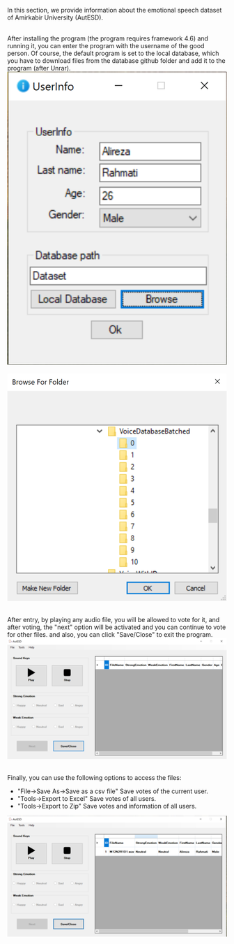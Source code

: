 <p>
In this section, we provide information about the emotional speech dataset of Amirkabir University (AutESD).</br>
</p>

<p>
<title>Application</title></br>
After installing the program (the program requires framework 4.6) and running it, you can enter the program with the username of the good person. Of course, the default program is set to the local database, which you have to download files from the database github folder and add it to the program (after Unrar). </br>
<img src="Pictures/2.PNG" alt="AddUser"></br></br>
<img src="Pictures/3.PNG" alt="Add database folder"></br></br>

After entry, by playing any audio file, you will be allowed to vote for it, and after voting, the "next" option will be activated and you can continue to vote for other files. and also, you can click "Save/Close" to exit the program.</br>
<img src="Pictures/5.PNG" alt="Voting"></br></br>

Finally, you can use the following options to access the files:</br>
<ul>
<li> "File->Save As->Save as a csv file" Save votes of the current user.
<li> "Tools->Export to Excel" Save votes of all users.
<li> "Tools->Export to Zip" Save votes and information of all users.
</ul>
<img src="Pictures/8.png" alt="Voting"></br></br>
</p>
